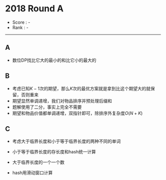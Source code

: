 # 2018 Round A

-   Score : -
-   Rank : -

---

## A

- 数位DP找比它大的最小的和比它小的最大的

## B

- 考虑已知$K - 1$次的期望，那么$K$次的最优方案就是拿到比这个期望大的就保留，否则重来
- 期望显然单调递增，我们对物品排序并预处理后缀和
- 题解使用了二分，事实上完全不需要
- 期望和物品价值都单调递增，双指针即可，除排序外复杂度$O(N + K)$

## C

- 考虑大于临界长度和小于等于临界长度的两种不同的单词
  
- 小于等于临界长度的存长度和hash统一计算
  
- 大于临界长度的一个一个数
  
- hash用滑动窗口计算
  
  ​    
  
